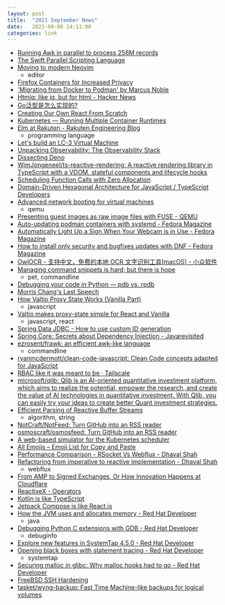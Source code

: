 ```yaml
---
layout: post
title:  "2021 September News"
date:   2021-09-08 14:11:00
categories: link
---
```

- [Running Awk in parallel to process 256M records](https://ketancmaheshwari.github.io/posts/2020/05/24/SMC18-Data-Challenge-4.html)
- [The Swift Parallel Scripting Language](http://swift-lang.org/main/index.php)
- [Moving to modern Neovim](https://toroid.org/modern-neovim)
  - editor
- [Firefox Containers for Increased Privacy](https://www.thechiefmeat.com/guides/containers.html)
- ['Migrating from Docker to Podman' by Marcus Noble](https://marcusnoble.co.uk/2021-09-01-migrating-from-docker-to-podman/)
- [Htmlq: like jq, but for html - Hacker News](https://news.ycombinator.com/item?id=28441880)
- [ Go泛型是怎么实现的?](https://colobu.com/2021/08/30/how-is-go-generic-implemented/)
- [Creating Our Own React From Scratch](https://itnext.io/creating-our-own-react-from-scratch-82dd6356676d)
- [Kubernetes — Running Multiple Container Runtimes](https://itnext.io/kubernetes-running-multiple-container-runtimes-65220b4f9ef4)
- [Elm at Rakuten - Rakuten Engineering Blog](https://engineering.rakuten.today/post/elm-at-rakuten/#index)
  - programming language
- [Let's build an LC-3 Virtual Machine](https://www.rodrigoaraujo.me/posts/lets-build-an-lc-3-virtual-machine/)
- [Unpacking Observability: The Observability Stack](https://adri-v.medium.com/unpacking-observability-the-observability-stack-93d4733e2a72)
- [Dissecting Deno](https://fettblog.eu/dissecting-deno/)
- [WimJongeneel/ts-reactive-rendering: A reactive rendering library in TypeScript with a VDOM, stateful components and lifecycle hooks](https://github.com/WimJongeneel/ts-reactive-rendering)
- [Scheduling Function Calls with Zero Allocation](https://golang.design/research/zero-alloc-call-sched/)
- [Domain-Driven Hexagonal Architecture for JavaScript / TypeScript Developers](https://javascript.plainenglish.io/domain-driven-hexagon-architecture-568d67ae4dd5)
- [Advanced network booting for virtual machines](https://www.kraxel.org/blog/2021/09/vm-network-boot/)
  - qemu
- [Presenting guest images as raw image files with FUSE - QEMU](https://www.qemu.org/2021/08/22/fuse-blkexport/)
- [Auto-updating podman containers with systemd - Fedora Magazine](https://fedoramagazine.org/auto-updating-podman-containers-with-systemd/)
- [Automatically Light Up a Sign When Your Webcam is in Use - Fedora Magazine](https://fedoramagazine.org/automatically-light-up-a-sign-when-your-webcam-is-in-use/)
- [How to install only security and bugfixes updates with DNF - Fedora Magazine](https://fedoramagazine.org/how-to-install-only-security-and-bugfixes-updates-with-dnf/)
- [OwlOCR - 支持中文，免费的本地 OCR 文字识别工具[macOS] - 小众软件](https://www.appinn.com/owlocr-for-macos/)
- [Managing command snippets is hard; but there is hope](https://itnext.io/managing-command-snippets-is-hard-but-there-is-hope-dc6f046759bc)
  - pet, commandline
- [Debugging your code in Python — pdb vs. rpdb](https://itnext.io/debugging-your-code-in-python-pdb-vs-rpdb-e7bb918a8ac3)
- [Morris Chang's Last Speech](https://interconnected.blog/morris-changs-last-speech/)
- [How Valtio Proxy State Works (Vanilla Part)](https://itnext.io/how-valtio-proxy-state-works-vanilla-part-585ee38bd080)
  - javascript
- [Valtio makes proxy-state simple for React and Vanilla](https://github.com/pmndrs/valtio)
  - javascript, react
- [Spring Data JDBC - How to use custom ID generation](https://spring.io/blog/2021/09/09/spring-data-jdbc-how-to-use-custom-id-generation)
- [Spring Core: Secrets about Dependency Injection - Javarevisited](https://medium.com/javarevisited/spring-core-all-you-need-to-know-about-dependency-injection-2048d80340af)
- [ezrosent/frawk: an efficient awk-like language](https://github.com/ezrosent/frawk)
  - commandline
- [ryanmcdermott/clean-code-javascript: Clean Code concepts adapted for JavaScript](https://github.com/ryanmcdermott/clean-code-javascript#solid)
- [RBAC like it was meant to be · Tailscale](https://tailscale.com/blog/rbac-like-it-was-meant-to-be/)
- [microsoft/qlib: Qlib is an AI-oriented quantitative investment platform, which aims to realize the potential, empower the research, and create the value of AI technologies in quantitative investment. With Qlib, you can easily try your ideas to create better Quant investment strategies.](https://github.com/microsoft/qlib)
- [Efficient Parsing of Reactive Buffer Streams](https://spring.io/blog/2021/09/14/efficient-parsing-of-reactive-buffer-streams)
  - algorithm, string
- [NotCraft/NotFeed: Turn GitHub into an RSS reader](https://github.com/NotCraft/NotFeed)
- [osmoscraft/osmosfeed: Turn GitHub into an RSS reader](https://github.com/osmoscraft/osmosfeed)
- [A web-based simulator for the Kubernetes scheduler](https://golangexample.com/a-web-based-simulator-for-the-kubernetes-scheduler/)
- [All Emojis – Emoji List for Copy and Paste](https://www.freecodecamp.org/news/all-emojis-emoji-list-for-copy-and-paste/)
- [Performance Comparison - RSocket Vs Webflux - Dhaval Shah](https://www.dhaval-shah.com/performance-comparison-rsocket-webflux/)
- [Refactoring from imperative to reactive implementation - Dhaval Shah](https://www.dhaval-shah.com/refactoring-from-imperative-to-reactive-implementation/)
  - webflux
- [From AMP to Signed Exchanges, Or How Innovation Happens at Cloudflare](https://blog.cloudflare.com/from-amp-to-signed-exchanges-or-how-innovation-happens-at-cloudflare/)
- [ReactiveX - Operators](http://reactivex.io/documentation/operators.html?spm=ata.21736010.0.0.13e187cefLbD6N)
- [Kotlin is like TypeScript](https://linux-china.github.io/kotlin-is-like-typescript.html?spm=ata.21736010.0.0.5d8d6740swRJ3Z)
- [Jetpack Compose is like React.js](https://linux-china.github.io/jetpack-compose-is-like-reactjs.html?spm=ata.21736010.0.0.5d8d6740swRJ3Z)
- [How the JVM uses and allocates memory - Red Hat Developer](https://developers.redhat.com/articles/2021/09/09/how-jvm-uses-and-allocates-memory#how_to_check_the_thread_stack_size)
  - java
- [Debugging Python C extensions with GDB - Red Hat Developer](https://developers.redhat.com/articles/2021/09/08/debugging-python-c-extensions-gdb#red_hat_contributions_to_the_python_debug_build)
  - debuginfo
- [Explore new features in SystemTap 4.5.0 - Red Hat Developer](https://developers.redhat.com/articles/2021/08/16/explore-new-features-systemtap-450#bpf_back_end_improvements)
- [Opening black boxes with statement tracing - Red Hat Developer](https://developers.redhat.com/articles/2021/08/04/opening-black-boxes-statement-tracing#statement_tracing_with_systemtap)
  - systemtap
- [Securing malloc in glibc: Why malloc hooks had to go - Red Hat Developer](https://developers.redhat.com/articles/2021/08/25/securing-malloc-glibc-why-malloc-hooks-had-go)
- [FreeBSD SSH Hardening](https://gist.github.com/koobs/e01cf8869484a095605404cd0051eb11)
- [tasket/wyng-backup: Fast Time Machine-like backups for logical volumes](https://github.com/tasket/wyng-backup)
